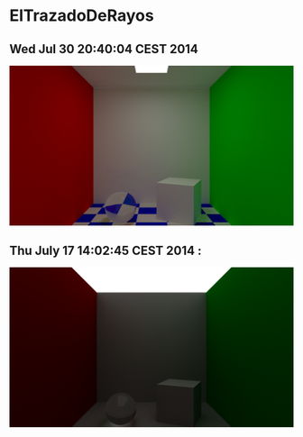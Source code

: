 ElTrazadoDeRayos
================

Wed Jul 30 20:40:04 CEST 2014
-------------------------------
![alt text](https://github.com/CantTouchDis/ElTrazadoDeRayos/raw/master/images/CornellRoomCheckerBoard.png "Cornell Room with blue|white CheckerBoard floor.")

Thu July 17 14:02:45 CEST 2014 :
-------------------------------
![alt text](https://github.com/CantTouchDis/ElTrazadoDeRayos/raw/master/images/CornellRoom.png "Monte Carlo")

